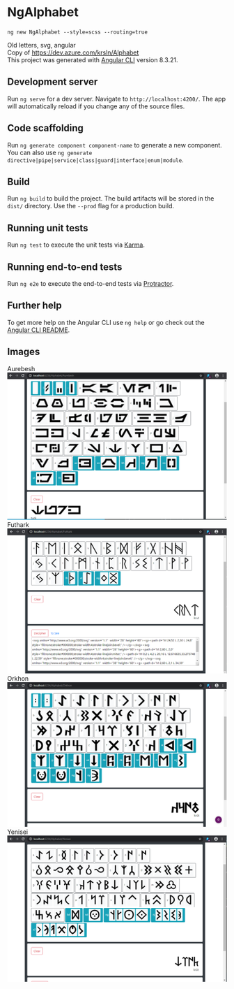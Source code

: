 # NgAlphabet
`ng new NgAlphabet --style=scss --routing=true` 

Old letters, svg, angular  
Copy of https://dev.azure.com/krsln/Alphabet  
This project was generated with [Angular CLI](https://github.com/angular/angular-cli) version 8.3.21.

## Development server

Run `ng serve` for a dev server. Navigate to `http://localhost:4200/`. The app will automatically reload if you change any of the source files.

## Code scaffolding

Run `ng generate component component-name` to generate a new component. You can also use `ng generate directive|pipe|service|class|guard|interface|enum|module`.

## Build

Run `ng build` to build the project. The build artifacts will be stored in the `dist/` directory. Use the `--prod` flag for a production build.

## Running unit tests

Run `ng test` to execute the unit tests via [Karma](https://karma-runner.github.io).

## Running end-to-end tests

Run `ng e2e` to execute the end-to-end tests via [Protractor](http://www.protractortest.org/).

## Further help

To get more help on the Angular CLI use `ng help` or go check out the [Angular CLI README](https://github.com/angular/angular-cli/blob/master/README.md).

## Images  
Aurebesh  
![Aurebesh](Images/NgAlphabet_Aurebesh.png)  
Futhark  
![Futhark](Images/NgAlphabet_Futhark.png)  
Orkhon  
![Orkhon](Images/NgAlphabet_Orkhon.png)  
Yenisei  
![Yenisei](Images/NgAlphabet_Yenisei.png)  
